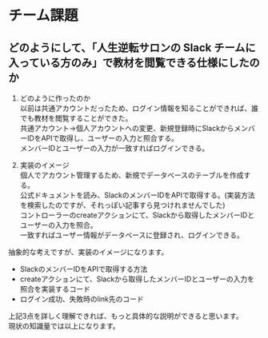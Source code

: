 # チーム課題

## どのようにして、「人生逆転サロンの Slack チームに入っている方のみ」で教材を閲覧できる仕様にしたのか

1. どのように作ったのか<br>
  以前は共通アカウントだったため、ログイン情報を知ることができれば、誰でも教材を閲覧することができた。<br>
  共通アカウント→個人アカウントへの変更、新規登録時にSlackからメンバーIDをAPIで取得し、ユーザーの入力と照合する。<br>
  メンバーIDとユーザーの入力が一致すればログインできる。


1. 実装のイメージ<br>
  個人でアカウント管理するため、新規でデータベースのテーブルを作成する。<br>
  公式ドキュメントを読み、SlackのメンバーIDをAPIで取得する。(実装方法を検索したのですが、それっぽい記事すら見つけれませんでした)<br>
  コントローラーのcreateアクションにて、Slackから取得したメンバーIDとユーザーの入力を照合。<br>
  一致すればユーザー情報がデータベースに登録され、ログインできる。<br>

抽象的な考えですが、実装のイメージになります。

- SlackのメンバーIDをAPIで取得する方法
- createアクションにて、Slackから取得したメンバーIDとユーザーの入力を照合を実装するコード
- ログイン成功、失敗時のlink先のコード

上記3点を詳しく理解できれば、もっと具体的な説明ができると思います。<br>
現状の知識量では以上になります。